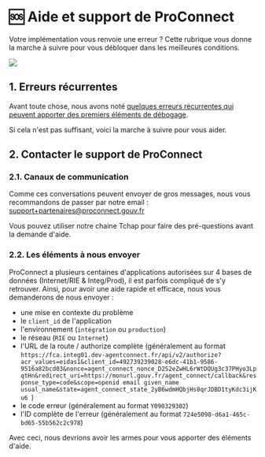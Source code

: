 # 🆘 Aide et support de ProConnect

Votre implémentation vous renvoie une erreur ? Cette rubrique vous donne la marche à suivre pour vous débloquer dans les meilleures conditions.

![](/images/docs/erreur.png)

## 1. Erreurs récurrentes

Avant toute chose, nous avons noté [quelques erreurs récurrentes qui peuvent apporter des premiers éléments de débogage](./troubleshooting-fs.md).

Si cela n'est pas suffisant, voici la marche à suivre pour vous aider.

## 2. Contacter le support de ProConnect

### 2.1. Canaux de communication

Comme ces conversations peuvent envoyer de gros messages, nous vous recommandons de passer par notre email : support+partenaires@proconnect.gouv.fr

Vous pouvez utiliser notre chaine Tchap pour faire des pré-questions avant la demande d'aide.

### 2.2. Les éléments à nous envoyer

ProConnect a plusieurs centaines d'applications autorisées sur 4 bases de données (Internet/RIE & Integ/Prod), il est parfois compliqué de s'y retrouver. Ainsi, pour avoir une aide rapide et efficace, nous vous demanderons de nous envoyer :

- une mise en contexte du problème
- le `client_id` de l'application
- l'environnement (`intégration` ou `production`)
- le réseau (`RIE` ou `Internet`)
- l'URL de la route / authorize complète (généralement au format `https://fca.integ01.dev-agentconnect.fr/api/v2/authorize?acr_values=eidas1&client_id=492739239028-e6dc-41b1-9586-9516a82bcd03&nonce=agent_connect_nonce_D2S2eZwHL6rWtDQUg3c37PHyo3LpqtHn&redirect_uri=https://monurl.gouv.fr/agent_connect/callback&response_type=code&scope=openid email given_name usual_name&state=agent_connect_state_2yB6wdmHQbjHs8qrJDBD1tyKdc3ijKu6
`)
- le code erreur (généralement au format `Y090329302`)
- l'ID complète de l'erreur (généralement au format `724e5098-d6a1-465c-bd65-55b562c2c978`)

Avec ceci, nous devrions avoir les armes pour vous apporter des éléments d'aide.

